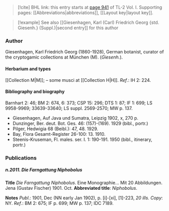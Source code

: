 > [!cite] BHL link: this entry starts at [page 941](https://www.biodiversitylibrary.org/item/103414#page/989/mode/1up) of TL-2 Vol. I.
> Supporting pages: [[Abbreviations|abbreviations]], [[Layout key|layout key]].

> [!example] See also [[Giesenhagen, Karl (Carl) Friedrich Georg {std. Giesenh.} (Suppl.)|second entry]] for this author

### Author

Giesenhagen, Karl Friedrich Georg (1860-1928), German botanist, curator of the cryptogamic collections at München (M). (*Giesenh.*).

#### Herbarium and types

[[Collection M|M]]; – some musci at [[Collection H|H]].
*Ref*.: IH 2: 224.

#### Bibliography and biography

Barnhart 2: 46; BM 2: 674, 6: 373; CSP 15: 296; DTS 1: 87; IF 1: 699; LS 9958-9969; 33639-33640; LS suppl. 2569-2570; MW p. 137.
- Giesenhagen, Auf Java und Sumatra, Leipzig 1902, x, 270 p.
- Dunzinger, Ber. deut. Bot. Ges. 46: (157)-(169). 1929 (bibl., portr.)
- Pilger, Hedwigia 68 (Beibl.): 47, 48. 1929.
- Bay, Flora Gesamt-Register 26-100: 13. 1910.
- Steenis-Kruseman, Fl. males. ser. I. 1: 190-191. 1950 (bibl., itinerary, portr.)

### Publications

##### n.2011. Die Farngattung Niphobolus

**Title**
*Die Farngattung Niphobolus*. Eine Monographie... Mit 20 Abbildungen. Jena (Gustav Fischer) 1901. Oct.
**Abbreviated title**: *Niphobolus*.

**Notes**
*Publ*.: 1901, Dec (NN early Jan 1902), p. \[i\]-\[xi\], \[1\]-223, *20 ills. Copy*: NY.
*Ref*.: BM 2: 675; IF p. 699; MW p. 137; IDC 7189.

